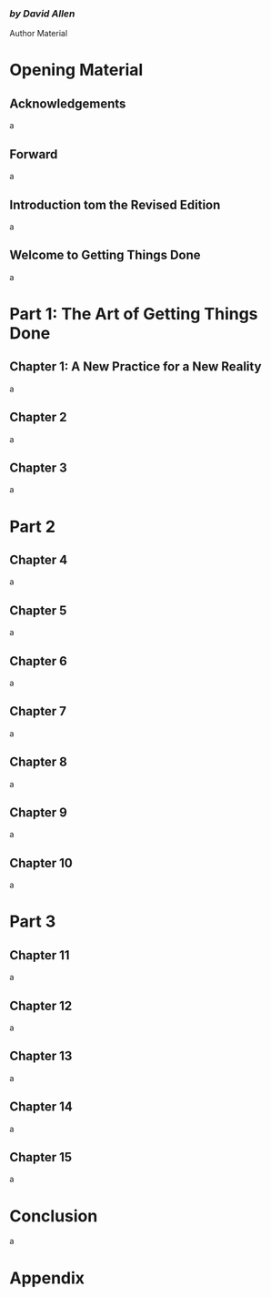 ### *by David Allen*
Author Material
# Opening Material
## Acknowledgements
a
## Forward
a
## Introduction tom the Revised Edition
a
## Welcome to Getting Things Done
a
# Part 1: The Art of Getting Things Done
## Chapter 1: A New Practice for a New Reality
a
## Chapter 2
a
## Chapter 3
a
# Part 2
## Chapter 4
a
## Chapter 5
a
## Chapter 6
a
## Chapter 7
a
## Chapter 8
a
## Chapter 9
a
## Chapter 10
a
# Part 3
## Chapter 11
a
## Chapter 12
a
## Chapter 13
a
## Chapter 14
a
## Chapter 15
a
# Conclusion
a
# Appendix
